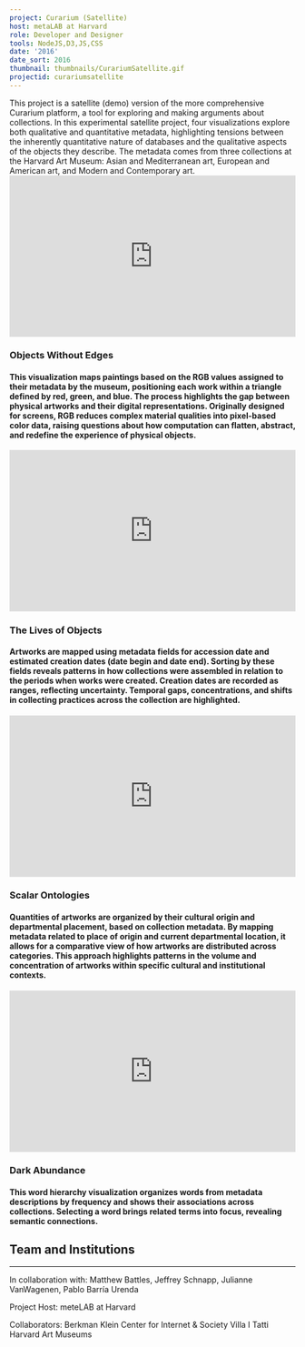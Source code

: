 ```yaml
---
project: Curarium (Satellite)
host: metaLAB at Harvard
role: Developer and Designer
tools: NodeJS,D3,JS,CSS
date: '2016'
date_sort: 2016
thumbnail: thumbnails/CurariumSatellite.gif
projectid: curariumsatellite
---
```


<!-- Project overview -->
<div class="project">
  This project is a satellite (demo) version of the more comprehensive Curarium platform, a tool for exploring and making arguments about collections. In this experimental satellite project, four visualizations explore both qualitative and quantitative metadata, highlighting tensions between the inherently quantitative nature of databases and the qualitative aspects of the objects they describe. The metadata comes from three collections at the Harvard Art Museum: Asian and Mediterranean art, European and American art, and Modern and Contemporary art.
</div>

<!-- Section: Sample project -->
<div class="project">
  <div style="padding:56.25% 0 0 0;position:relative;">
    <iframe
      allow="autoplay; fullscreen; picture-in-picture; clipboard-write; encrypted-media"
      frameborder="0"
      src="https://player.vimeo.com/video/1078120135?h=dd59005dbf&amp;badge=0&amp;autopause=1&amp;player_id=0&amp;app_id=58479"
      style="position:absolute;top:0;left:0;width:100%;height:100%;"
      title="Curarium (Satellite) - Objects Without Edges"
    ></iframe>
  </div>

  ### Objects Without Edges

  #### This visualization maps paintings based on the RGB values assigned to their metadata by the museum, positioning each work within a triangle defined by red, green, and blue. The process highlights the gap between physical artworks and their digital representations. Originally designed for screens, RGB reduces complex material qualities into pixel-based color data, raising questions about how computation can flatten, abstract, and redefine the experience of physical objects.
</div>

<!-- Section: Sample project -->
<div class="project">
  <div style="padding:56.25% 0 0 0;position:relative;">
    <iframe
      allow="autoplay; fullscreen; picture-in-picture; clipboard-write; encrypted-media"
      frameborder="0"
      src="https://player.vimeo.com/video/1078736317?h=6037e86df4&amp;badge=0&amp;autopause=1&amp;player_id=0&amp;app_id=58479"
      data-ready="true"
      style="position:absolute;top:0;left:0;width:100%;height:100%;"
      title="Curarium (Satellite) - The Lives of Objects"
    ></iframe>
  </div>

  ### The Lives of Objects

  #### Artworks are mapped using metadata fields for accession date and estimated creation dates (date begin and date end). Sorting by these fields reveals patterns in how collections were assembled in relation to the periods when works were created. Creation dates are recorded as ranges, reflecting uncertainty. Temporal gaps, concentrations, and shifts in collecting practices across the collection are highlighted.
</div>

<!-- Section: Sample project -->
<div class="project">
  <div style="padding:56.25% 0 0 0;position:relative;">
    <iframe
      allow="autoplay; fullscreen; picture-in-picture; clipboard-write; encrypted-media"
      frameborder="0"
      src="https://player.vimeo.com/video/1078738450?h=427ef69e78&amp;badge=0&amp;autopause=1&amp;player_id=0&amp;app_id=58479"
      data-ready="true"
      style="position:absolute;top:0;left:0;width:100%;height:100%;"
      title="Curarium (Satellite) - Scalar Ontologies"
    ></iframe>
  </div>

  ### Scalar Ontologies

  #### Quantities of artworks are organized by their cultural origin and departmental placement, based on collection metadata. By mapping metadata related to place of origin and current departmental location, it allows for a comparative view of how artworks are distributed across categories. This approach highlights patterns in the volume and concentration of artworks within specific cultural and institutional contexts.
</div>

<!-- Section: Sample project -->
<div class="project">
  <div style="padding:56.25% 0 0 0;position:relative;">
    <iframe
      allow="autoplay; fullscreen; picture-in-picture; clipboard-write; encrypted-media"
      frameborder="0"
      src="https://player.vimeo.com/video/1078739690?h=a88fa10474&amp;badge=0&amp;autopause=1&amp;player_id=0&amp;app_id=58479"
      style="position:absolute;top:0;left:0;width:100%;height:100%;"
      title="Currarium (Satellite) - Dark Abundance"
    ></iframe>
  </div>

  ### Dark Abundance

  #### This word hierarchy visualization organizes words from metadata descriptions by frequency and shows their associations across collections. Selecting a word brings related terms into focus, revealing semantic connections.
</div>

<!-- Section: Credits -->
## Team and Institutions

---
In collaboration with:
Matthew Battles, 
Jeffrey Schnapp, 
Julianne VanWagenen, 
Pablo Barría Urenda

Project Host:
meteLAB at Harvard

Collaborators:
Berkman Klein Center for Internet & Society
Villa I Tatti
Harvard Art Museums
